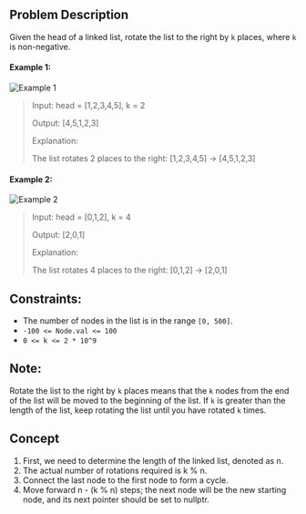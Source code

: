 ## Problem Description

Given the head of a linked list, rotate the list to the right by `k` places, where `k` is non-negative.

#### Example 1:
![Example 1](https://assets.leetcode.com/uploads/2020/11/13/rotate1.jpg)
> Input: head = [1,2,3,4,5], k = 2
>
> Output: [4,5,1,2,3]
>
> Explanation:
>
> The list rotates 2 places to the right: [1,2,3,4,5] -> [4,5,1,2,3]



#### Example 2:
![Example 2](https://assets.leetcode.com/uploads/2020/11/13/roate2.jpg)
> Input: head = [0,1,2], k = 4
>
> Output: [2,0,1]
>
> Explanation:
>
> The list rotates 4 places to the right: [0,1,2] -> [2,0,1]

## Constraints:

- The number of nodes in the list is in the range `[0, 500]`.
- `-100 <= Node.val <= 100`
- `0 <= k <= 2 * 10^9`

## Note:

Rotate the list to the right by `k` places means that the `k` nodes from the end of the list will be moved to the beginning of the list. If `k` is greater than the length of the list, keep rotating the list until you have rotated `k` times.

## Concept
1. First, we need to determine the length of the linked list, denoted as n.
2. The actual number of rotations required is k % n.
3. Connect the last node to the first node to form a cycle.
4. Move forward n - (k % n) steps; the next node will be the new starting node, and its next pointer should be set to nullptr.
